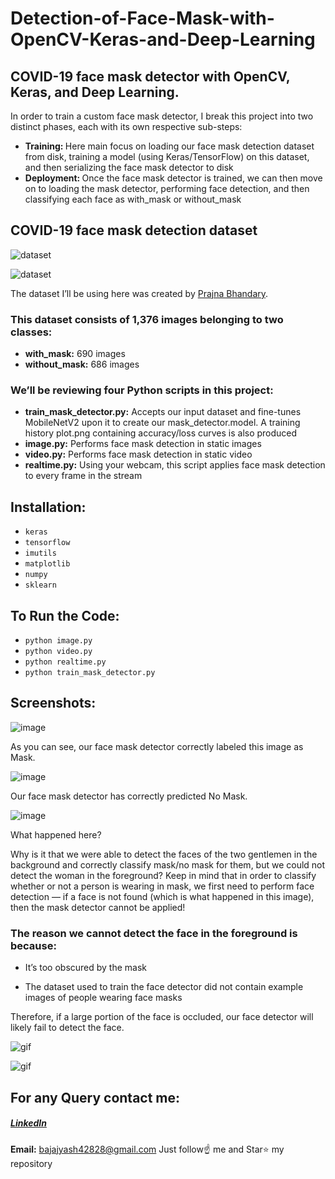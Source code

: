 # Detection-of-Face-Mask-with-OpenCV-Keras-and-Deep-Learning
## COVID-19 face mask detector with OpenCV, Keras, and Deep Learning.

In order to train a custom face mask detector, I break this project into two distinct phases, each with its own respective sub-steps:

- <b>Training: </b> Here main focus on loading our face mask detection dataset from disk, training a model (using Keras/TensorFlow) on this dataset, and then serializing the face mask detector to disk
- <b>Deployment: </b> Once the face mask detector is trained, we can then move on to loading the mask detector, performing face detection, and then classifying each face as with_mask or without_mask

## COVID-19 face mask detection dataset

![dataset](./data1.png)             

![dataset](./data2.png)

The dataset I’ll be using here was created by <a href="https://www.linkedin.com/feed/update/urn%3Ali%3Aactivity%3A6655711815361761280/" target="_blank">Prajna Bhandary</a>.

### This dataset consists of 1,376 images belonging to two classes:

- <b>with_mask:</b> 690 images
- <b>without_mask:</b> 686 images

### We’ll be reviewing four Python scripts in this project:

- <b>train_mask_detector.py:</b> Accepts our input dataset and fine-tunes MobileNetV2 upon it to create our mask_detector.model. A training history plot.png containing accuracy/loss curves is also produced
- <b>image.py:</b> Performs face mask detection in static images
- <b>video.py:</b> Performs face mask detection in static video
- <b>realtime.py:</b> Using your webcam, this script applies face mask detection to every frame in the stream

## Installation:

- `keras`
- `tensorflow`
- `imutils`
- `matplotlib`
- `numpy`
- `sklearn`

## To Run the Code:

- `python image.py`
- `python video.py`
- `python realtime.py`
- `python train_mask_detector.py`

## Screenshots:

![image](./Output/detected1.jpg)

As you can see, our face mask detector correctly labeled this image as Mask.


![image](./Output/detected2.jpg)

Our face mask detector has correctly predicted No Mask.


![image](./Output/detected3.jpg)

What happened here?

Why is it that we were able to detect the faces of the two gentlemen in the background and correctly classify mask/no mask for them, but we could not detect the woman in the foreground?
Keep in mind that in order to classify whether or not a person is wearing in mask, we first need to perform face detection — if a face is not found (which is what happened in this image), then the mask detector cannot be applied!

### The reason we cannot detect the face in the foreground is because:

- It’s too obscured by the mask

- The dataset used to train the face detector did not contain example images of people wearing face masks

Therefore, if a large portion of the face is occluded, our face detector will likely fail to detect the face.

![gif](./Mask.gif)

![gif](./NoMask.gif)

## For any Query contact me:
<a href = "https://www.linkedin.com/in/yash-bajaj-a50013123/"><h5>LinkedIn</h5></a>
<b>Email:</b> bajajyash42828@gmail.com
Just follow☝️ me and Star⭐ my repository


